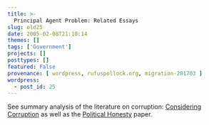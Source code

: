 ```yaml
---
title: >-
  Principal Agent Problem: Related Essays
slug: old25
date: 2005-02-08T21:10:14
themes: []
tags: ['Government']
projects: []
posttypes: []
featured: False
provenance: [ wordpress, rufuspollock.org, migration-201703 ]
wordpress:
  - post_id: 25
---
```


See summary analysis of the literature on corruption: <a href="http://www.thefactz.org/economics/mphil_s120_corruption_essay.xml.html">Considering Corruption</a> as well as the <a href="http://www.thefactz.org/economics/political_honesty.pdf">Political Honesty</a> paper.

